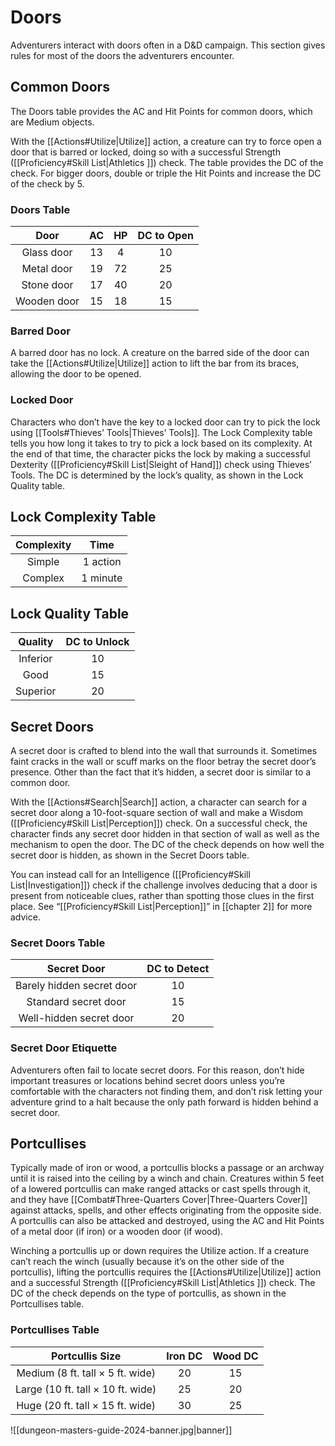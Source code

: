 # Doors

Adventurers interact with doors often in a D&D campaign. This section gives rules for most of the doors the adventurers encounter.

## Common Doors

The Doors table provides the AC and Hit Points for common doors, which are Medium objects.

With the [[Actions#Utilize\|Utilize]] action, a creature can try to force open a door that is barred or locked, doing so with a successful Strength ([[Proficiency#Skill List\|Athletics ]]) check. The table provides the DC of the check. For bigger doors, double or triple the Hit Points and increase the DC of the check by 5.

### Doors Table

|    Door     | AC  | HP  | DC to Open |
|:-----------:|:---:|:---:|:----------:|
| Glass door  | 13  |  4  |     10     |
| Metal door  | 19  | 72  |     25     |
| Stone door  | 17  | 40  |     20     |
| Wooden door | 15  | 18  |     15     |

### Barred Door

A barred door has no lock. A creature on the barred side of the door can take the [[Actions#Utilize\|Utilize]] action to lift the bar from its braces, allowing the door to be opened.

### Locked Door

Characters who don’t have the key to a locked door can try to pick the lock using [[Tools#Thieves’ Tools\|Thieves’ Tools]]. The Lock Complexity table tells you how long it takes to try to pick a lock based on its complexity. At the end of that time, the character picks the lock by making a successful Dexterity ([[Proficiency#Skill List\|Sleight of Hand]]) check using Thieves’ Tools. The DC is determined by the lock’s quality, as shown in the Lock Quality table.

## Lock Complexity Table

| Complexity |   Time   |
|:----------:|:--------:|
|   Simple   | 1 action |
|  Complex   | 1 minute |

## Lock Quality Table

| Quality  | DC to Unlock |
|:--------:|:------------:|
| Inferior |      10      |
|   Good   |      15      |
| Superior |      20      |

## Secret Doors

A secret door is crafted to blend into the wall that surrounds it. Sometimes faint cracks in the wall or scuff marks on the floor betray the secret door’s presence. Other than the fact that it’s hidden, a secret door is similar to a common door.

With the [[Actions#Search\|Search]] action, a character can search for a secret door along a 10-foot-square section of wall and make a Wisdom ([[Proficiency#Skill List\|Perception]]) check. On a successful check, the character finds any secret door hidden in that section of wall as well as the mechanism to open the door. The DC of the check depends on how well the secret door is hidden, as shown in the Secret Doors table.

You can instead call for an Intelligence ([[Proficiency#Skill List\|Investigation]]) check if the challenge involves deducing that a door is present from noticeable clues, rather than spotting those clues in the first place. See “[[Proficiency#Skill List\|Perception]]” in [[chapter 2]] for more advice.

### Secret Doors Table

|        Secret Door        | DC to Detect |
|:-------------------------:|:------------:|
| Barely hidden secret door |      10      |
|   Standard secret door    |      15      |
|  Well-hidden secret door  |      20      |

### Secret Door Etiquette

Adventurers often fail to locate secret doors. For this reason, don’t hide important treasures or locations behind secret doors unless you’re comfortable with the characters not finding them, and don’t risk letting your adventure grind to a halt because the only path forward is hidden behind a secret door.

## Portcullises

Typically made of iron or wood, a portcullis blocks a passage or an archway until it is raised into the ceiling by a winch and chain. Creatures within 5 feet of a lowered portcullis can make ranged attacks or cast spells through it, and they have [[Combat#Three-Quarters Cover\|Three-Quarters Cover]] against attacks, spells, and other effects originating from the opposite side. A portcullis can also be attacked and destroyed, using the AC and Hit Points of a metal door (if iron) or a wooden door (if wood).

Winching a portcullis up or down requires the Utilize action. If a creature can’t reach the winch (usually because it’s on the other side of the portcullis), lifting the portcullis requires the [[Actions#Utilize\|Utilize]] action and a successful Strength ([[Proficiency#Skill List\|Athletics ]]) check. The DC of the check depends on the type of portcullis, as shown in the Portcullises table.

### Portcullises Table

|          Portcullis Size          | Iron DC | Wood DC |
|:---------------------------------:|:-------:|:-------:|
| Medium (8 ft. tall × 5 ft. wide)  |   20    |   15    |
| Large (10 ft. tall × 10 ft. wide) |   25    |   20    |
| Huge (20 ft. tall × 15 ft. wide)  |   30    |   25    |

![[dungeon-masters-guide-2024-banner.jpg|banner]]
